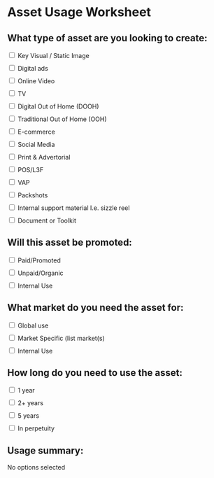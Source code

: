 <html lang="en">
<head>
  <meta charset="UTF-8">
  <meta name="viewport" content="width=device-width, initial-scale=1.0">
  <title>Multi-Option Selector</title>
  <style>
    label {
      display: block;
      margin-bottom: 10px;
    }
  </style>
</head>
<body>
<h1>Asset Usage Worksheet</h1>

  <h2>What type of asset are you looking to create:</h2>

  <form id="multiOptionForm">
    <label>
      <input type="checkbox" name="option" value="Key Visual / Static Image"> Key Visual / Static Image
    </label>
    <label>
      <input type="checkbox" name="option" value="Digital ads"> Digital ads
    </label>
    <label>
      <input type="checkbox" name="option" value="Online Video"> Online Video
    </label>
    <label>
      <input type="checkbox" name="option" value="TV"> TV
    </label>
    <label>
      <input type="checkbox" name="option" value="Digital Out of Home (DOOH)"> Digital Out of Home (DOOH)
    </label>
    <label>
      <input type="checkbox" name="option" value="Traditional Out of Home (OOH)"> Traditional Out of Home (OOH)
    </label>
    <label>
      <input type="checkbox" name="option" value="E-commerce"> E-commerce
    </label>
    <label>
      <input type="checkbox" name="option" value="Social Media"> Social Media
    </label>
    <label>
      <input type="checkbox" name="option" value="Print & Advertorial"> Print & Advertorial
    </label>
    <label>
      <input type="checkbox" name="option" value="POS/L3F"> POS/L3F
    </label>
    <label>
      <input type="checkbox" name="option" value="VAP"> VAP
    </label>
    <label>
      <input type="checkbox" name="option" value="Packshots"> Packshots
    </label>
    <label>
      <input type="checkbox" name="option" value="Internal support material i.e. sizzle reel"> Internal support material I.e. sizzle reel
    </label>
    <label>
      <input type="checkbox" name="option" value="Document or Toolkit"> Document or Toolkit
    </label>
    <!-- Add more options as needed -->
  </form>

 <h2>Will this asset be promoted:</h2>

  <form id="multiOptionForm">
    <label>
      <input type="checkbox" name="option" value="Paid/Promoted"> Paid/Promoted
    </label>
    <label>
      <input type="checkbox" name="option" value="Unpaid/Organic"> Unpaid/Organic
    </label>
    <label>
      <input type="checkbox" name="option" value="Internal Use"> Internal Use
    </label>
  </form>

 <h2>What market do you need the asset for:</h2>

  <form id="multiOptionForm">
    <label>
      <input type="checkbox" name="option" value="Global use"> Global use
    </label>
    <label>
      <input type="checkbox" name="option" value="Market Specific (list market(s)"> Market Specific (list market(s)
    </label>
    <label>
      <input type="checkbox" name="option" value="Internal Use"> Internal Use
    </label>
  </form>

 <h2>How long do you need to use the asset:</h2>

  <form id="multiOptionForm">
    <label>
      <input type="checkbox" name="option" value="1 year"> 1 year
    </label>
    <label>
      <input type="checkbox" name="option" value="2+ years"> 2+ years
    </label>
    <label>
      <input type="checkbox" name="option" value="5 years"> 5 years
    </label>
    <label>
      <input type="checkbox" name="option" value="In perpetuity"> In perpetuity
    </label>
  </form>

  <h2>Usage summary:</h2>
  <p id="summaryText">No options selected</p>

  <script>
    // Attach an event listener to checkboxes
    const checkboxes = document.querySelectorAll('input[name="option"]');
    checkboxes.forEach(checkbox => {
      checkbox.addEventListener('change', updateSummary);
    });

    // Function to update the selected options summary
    function updateSummary() {
      const selectedOptions = Array.from(checkboxes)
        .filter(checkbox => checkbox.checked)
        .map(checkbox => checkbox.value);

      const summaryText = document.getElementById('summaryText');
      summaryText.textContent = selectedOptions.length > 0 ? selectedOptions.join(', ') : 'No options selected';
    }
  </script>

</body>
</html>
